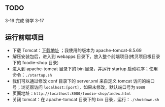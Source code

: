 ## TODO
3-16 完成
待学 3-17

## 运行前端项目

- 下载 Tomcat：[下载地址](https://tomcat.apache.org/) ；我使用的版本为 apache-tomcat-8.5.69
- 解压安装包后，进入到 webapps 目录下，放入整个前端项目(拷贝项目根目录下的 foodie-shop 目录)
- 进入到 apache-tomcat 目录下的 bin 目录，并运行 startup 启动程序；使用命令：`./startup.sh`
- 我们可以通过修改 conf 目录下的 server.xml 来自定义 tomcat 访问的端口号；浏览器访问 `localhost:[port]`，如果未修改，默认端口号为 `8080`
- 页面地址：`http://localhost:8080/foodie-shop/index.html`
- 关闭 tomcat：在 apache-tomcat 目录下的 bin 目录，运行：`./shutdown.sh`
     